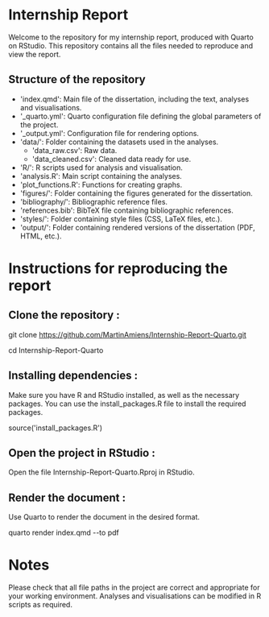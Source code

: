 # Internship Report
Welcome to the repository for my internship report, produced with Quarto on RStudio. This repository contains all the files needed to reproduce and view the report.

## Structure of the repository
- 'index.qmd': Main file of the dissertation, including the text, analyses and visualisations.
- '_quarto.yml': Quarto configuration file defining the global parameters of the project.
- '_output.yml': Configuration file for rendering options.
- 'data/': Folder containing the datasets used in the analyses.
    - 'data_raw.csv': Raw data.
    - 'data_cleaned.csv': Cleaned data ready for use.
- 'R/': R scripts used for analysis and visualisation.
- 'analysis.R': Main script containing the analyses.
- 'plot_functions.R': Functions for creating graphs.
- 'figures/': Folder containing the figures generated for the dissertation.
- 'bibliography/': Bibliographic reference files.
- 'references.bib': BibTeX file containing bibliographic references.
- 'styles/': Folder containing style files (CSS, LaTeX files, etc.).
- 'output/': Folder containing rendered versions of the dissertation (PDF, HTML, etc.).

# Instructions for reproducing the report

## Clone the repository :
git clone https://github.com/MartinAmiens/Internship-Report-Quarto.git

cd Internship-Report-Quarto

## Installing dependencies :
Make sure you have R and RStudio installed, as well as the necessary packages. You can use the install_packages.R file to install the required packages.

source('install_packages.R')

## Open the project in RStudio :
Open the file Internship-Report-Quarto.Rproj in RStudio.

## Render the document :
Use Quarto to render the document in the desired format.

quarto render index.qmd --to pdf

# Notes
Please check that all file paths in the project are correct and appropriate for your working environment.
Analyses and visualisations can be modified in R scripts as required.
